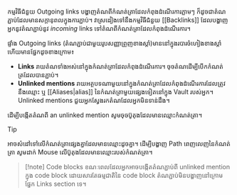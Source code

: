 កម្មវិធីជំនួយ Outgoing links បង្ហាញតំណពីកំណត់ត្រាដែលកំពុងដំណើរការភ្លាមៗ ក៏ដូចជាតំណភ្ជាប់ដែលមានសក្តានុពលក្នុងការភ្ជាប់។​​​ វាស្រដៀងទៅនឹងកម្មវិធីជំនួយ [[Backlinks]] ដែលបង្ហាញអ្នកនូវតំណភ្ជាប់នូវ _incoming_ links ទៅតំណពីកំណត់ត្រាដែលកំពុងដំណើរការ។

ផ្ទាំង Outgoing links (តំណភ្ជាប់ជាមួយរូបសញ្ញាព្រួញខាងស្តាំ)​ មាននៅក្នុងរបារចំហៀងខាងស្តាំ ហើយមានផ្នែកដូចខាងក្រោម៖

- **Links** រាយតំណទាំងអស់នៅក្នុងកំណត់ត្រាដែលកំពុងដំណើរការ។ ចុចតំណដើម្បីបើកកំណត់ត្រដែលបានភ្ជាប់។
- **Unlinked mentions** រាយអត្ថបទណាមួយនៅក្នុងកំណត់ត្រាដែលកំពុងដំណើរការដែលត្រូវនឹងឈ្មោះ ឬ [[Aliases|alias]] នៃកំណត់ត្រាមួយផ្សេងទៀតនៅក្នុង Vault របស់អ្នក។ Unlinked mentions ជួយអ្នកស្វែងរកតំណដែលអ្នកមិនទាន់ដឹង។

ដើម្បីបង្កើតតំណពី an unlinked mention សូមចុចប៊ូតុងដែលមានឈ្មោះកំណត់ត្រា។

> [!tip]
> អាចសំដៅទៅលើកំណត់ត្រាផ្សេងគ្នាដែលមានឈ្មោះដូចគ្នា។ ដើម្បីបង្ហាញ​ Path ពេញលេញនៃកំណត់ត្រា សូមដាក់​ Mouse លើប៊ូតុងដែលមានឈ្មោះរបស់កំណត់ត្រា។
  
> [!note] Code blocks
> ខណៈពេលដែលអ្នកអាចបង្កើតតំណភ្ជាប់ពី​ unlinked mention ក្នុង code block ដោយសារតែធម្មជាតិនៃ code block​ តំណភ្ជាប់មិនបង្ហាញនៅក្រោមផ្នែក Links section ទេ។


